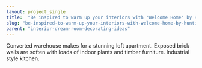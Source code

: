 ```yaml
---
layout: project_single
title:  "Be inspired to warm up your interiors with 'Welcome Home' by Hunting For George"
slug: "be-inspired-to-warm-up-your-interiors-with-welcome-home-by-hunting-for-george"
parent: "interior-dream-room-decorating-ideas"
---
```

Converted warehouse makes for a stunning loft apartment. Exposed brick walls are soften with loads of indoor plants and timber furniture. Industrial style kitchen.